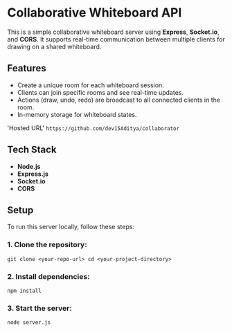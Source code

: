 # Collaborative Whiteboard API

This is a simple collaborative whiteboard server using **Express**, **Socket.io**, and **CORS**. It supports real-time communication between multiple clients for drawing on a shared whiteboard.

## Features

- Create a unique room for each whiteboard session.
- Clients can join specific rooms and see real-time updates.
- Actions (draw, undo, redo) are broadcast to all connected clients in the room.
- In-memory storage for whiteboard states.

'Hosted URL'
`https://github.com/dev15Aditya/collaborator`

## Tech Stack

- **Node.js**
- **Express.js**
- **Socket.io**
- **CORS**

## Setup

To run this server locally, follow these steps:

### 1. Clone the repository:
`
git clone <your-repo-url>
cd <your-project-directory> 
`

### 2. Install dependencies:
`
npm install
`

### 3. Start the server:
`
node server.js
`

